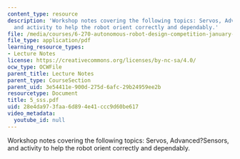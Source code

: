 ```yaml
---
content_type: resource
description: 'Workshop notes covering the following topics: Servos, Advanced?Sensors,
  and activity to help the robot orient correctly and dependably.'
file: /media/courses/6-270-autonomous-robot-design-competition-january-iap-2005/28e4da973faa6d894e41ccc9d60be617_5_sss.pdf
file_type: application/pdf
learning_resource_types:
- Lecture Notes
license: https://creativecommons.org/licenses/by-nc-sa/4.0/
ocw_type: OCWFile
parent_title: Lecture Notes
parent_type: CourseSection
parent_uid: 3e54411e-900d-275d-6afc-29b24959ee2b
resourcetype: Document
title: 5_sss.pdf
uid: 28e4da97-3faa-6d89-4e41-ccc9d60be617
video_metadata:
  youtube_id: null
---
```

Workshop notes covering the following topics: Servos, Advanced?Sensors, and activity to help the robot orient correctly and dependably.
